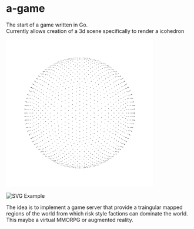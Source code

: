 # a-game

The start of a game written in Go.  
Currently allows creation of a 3d scene specifically to render a icohedron

![Point Example](https://github.com/lummie/a-game/blob/master/test.png)

![SVG Example](https://rawgit.com/lummie/a-game/master/test.svg)

The idea is to implement a game server that provide a traingular mapped regions of the world from which risk style factions can dominate the world. This maybe a virtual MMORPG or augmented reality.
